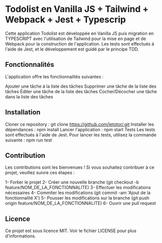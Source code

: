 # Todolist en Vanilla JS + Tailwind + Webpack + Jest + Typescrip
Cette application Todolist est développée en Vanilla JS puis migration en TYPESCRIPT avec l'utilisation de Tailwind pour la mise en page et de Webpack pour la construction de l'application. Les tests sont effectués à l'aide de Jest, et le développement est guidé par le principe TDD.

## Fonctionnalités
L'application offre les fonctionnalités suivantes :

Ajouter une tâche à la liste des tâches
Supprimer une tâche de la liste des tâches
Éditer une tâche de la liste des tâches
Cocher/Décocher une tâche dans la liste des tâches

## Installation
Cloner ce repository : git clone https://github.com/letotor/.git
Installer les dépendances : npm install
Lancer l'application : npm start
Tests
Les tests sont effectués à l'aide de Jest. Pour lancer les tests, utilisez la commande suivante : npm run test

## Contribution
Les contributions sont les bienvenues ! Si vous souhaitez contribuer à ce projet, veuillez suivre ces étapes :

1- Forker le projet
2- Créer une nouvelle branche (git checkout -b feature/NOM_DE_LA_FONCTIONNALITE)
3- Effectuer les modifications nécessaires
4- Commiter les modifications (git commit -am 'Ajout de la fonctionnalité X')
5- Pousser les modifications sur la branche (git push origin feature/NOM_DE_LA_FONCTIONNALITE)
6- Ouvrir une pull request

## Licence
Ce projet est sous licence MIT. Voir le fichier LICENSE pour plus d'informations.